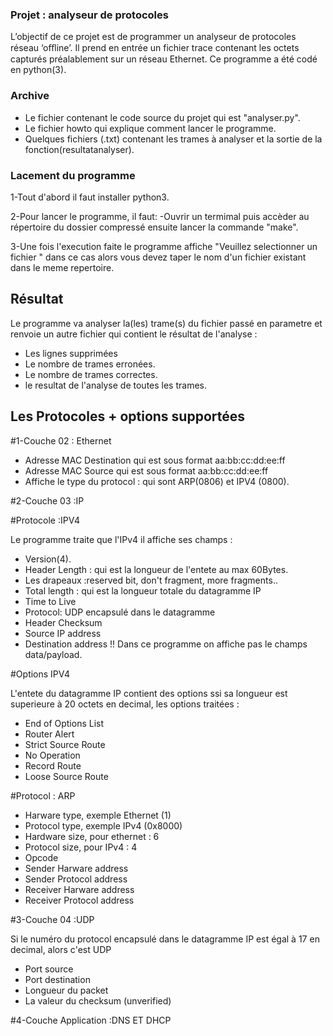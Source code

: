 

### Projet : analyseur de protocoles

L’objectif de ce projet est de programmer un analyseur de protocoles réseau
‘oﬄine’. Il prend en entrée un fichier trace contenant les octets capturés
préalablement sur un réseau Ethernet. Ce programme a été codé en python(3).

### Archive



- Le fichier contenant le code source du projet qui est "analyser.py".
- Le fichier howto qui explique comment lancer le programme. 
- Quelques fichiers (.txt) contenant les trames à analyser et  la sortie de la fonction(resultatanalyser).

### Lacement du programme

1-Tout d'abord il faut installer python3.

2-Pour lancer le programme, il faut:
	-Ouvrir un termimal puis accèder au répertoire du dossier compressé ensuite  lancer la commande "make".

3-Une fois l'execution faite le programme affiche "Veuillez selectionner un fichier " dans ce cas alors vous devez taper le nom d'un fichier existant dans le meme repertoire.

## Résultat

Le programme va analyser la(les) trame(s) du fichier passé en parametre et renvoie un autre fichier qui contient le résultat de l'analyse :
- Les lignes supprimées
- Le nombre de trames erronées.
- Le nombre de trames correctes.
- le resultat de l'analyse de toutes les trames.

## Les Protocoles + options supportées 

#1-Couche 02 : Ethernet

- Adresse MAC Destination qui est sous format aa:bb:cc:dd:ee:ff
- Adresse MAC Source qui est sous format aa:bb:cc:dd:ee:ff
- Affiche le type du protocol :  qui sont ARP(0806) et IPV4 (0800).

#2-Couche 03 :IP 

#Protocole :IPV4

Le programme traite que l'IPv4 il affiche ses champs :

- Version(4).
- Header Length : qui est la longueur de l'entete au max 60Bytes.
- Les drapeaux :reserved bit, don't fragment, more fragments..
- Total length : qui est la longueur totale du datagramme IP
- Time to Live
- Protocol: UDP encapsulé dans le datagramme
- Header Checksum 
- Source IP address 
- Destination address 
!! Dans ce programme on affiche pas le champs data/payload.



#Options IPV4

L'entete du datagramme IP contient des options ssi sa longueur est superieure à 20 octets en decimal, les options traitées :

- End of Options List
- Router Alert
- Strict Source Route
- No Operation 
- Record Route
- Loose Source Route


#Protocol : ARP
- Harware type, exemple Ethernet (1)
- Protocol type, exemple IPv4 (0x8000)
- Hardware size, pour ethernet : 6
- Protocol size, pour IPv4 : 4
- Opcode 
- Sender Harware address
- Sender Protocol address
- Receiver Harware address
- Receiver Protocol address





#3-Couche 04 :UDP

Si le numéro du protocol encapsulé dans le datagramme IP est égal à 17 en decimal, alors c'est UDP

- Port source
- Port destination
- Longueur du packet
- La valeur du checksum (unverified)



#4-Couche Application :DNS ET DHCP



